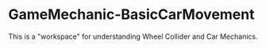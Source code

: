 # GameMechanic-BasicCarMovement
This is a "workspace" for understanding Wheel Collider and Car Mechanics.

